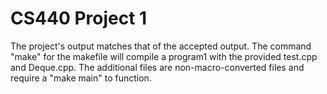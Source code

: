 # CS440 Project 1

The project's output matches that of the accepted output. The command "make" for the makefile will compile a program1 with the provided test.cpp and Deque.cpp. The additional files are non-macro-converted files and require a "make main" to function.
